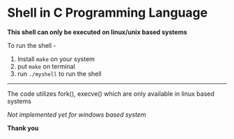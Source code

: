 # Shell in C Programming Language
**This shell can only be executed on linux/unix based systems**

To run the shell -
1. Install `make` on your system
2. put `make` on terminal
3. run `./myshell` to run the shell

---

The code utilizes fork(), execve() which are only available in linux based systems

*Not implemented yet for windows based system*

**Thank you**